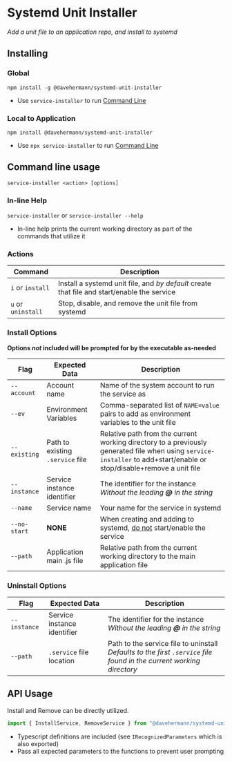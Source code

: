 # Systemd Unit Installer

*Add a unit file to an application repo, and install to systemd*

## Installing

### Global

`npm install -g @davehermann/systemd-unit-installer`

+ Use `service-installer` to run [Command Line](#command-line-usage)

### Local to Application

`npm install @davehermann/systemd-unit-installer`

+ Use `npx service-installer` to run [Command Line](#command-line-usage)

## Command line usage

`service-installer <action> [options]`

### In-line Help

`service-installer` or `service-installer --help`

+ In-line help prints the current working directory as part of the commands that utilize it

### Actions

| Command | Description |
| ------- | ----------- |
| `i` or `install` | Install a systemd unit file, and *by default* create that file and start/enable the service |
| `u` or `uninstall` | Stop, disable, and remove the unit file from systemd |

### Install Options

**Options *not* included will be prompted for by the executable as-needed**

| Flag | Expected Data | Description |
| ---- | ------------- | ----------- |
| <nobr>`--account`</nobr> | Account name | Name of the system account to run the service as |
| <nobr>`--ev`</nobr> | Environment Variables | Comma-separated list of `NAME=value` pairs to add as environment variables to the unit file |
| <nobr>`--existing`</nobr> | Path to existing `.service` file | Relative path from the current working directory to a previously generated file when using `service-installer` to add+start/enable or stop/disable+remove a unit file |
| <nobr>`--instance`</nobr> | Service instance identifier | The identifier for the instance<br />*Without the leading **@** in the string* |
| <nobr>`--name`</nobr> | Service name | Your name for the service in systemd |
| <nobr>`--no-start`</nobr> | **NONE** | When creating and adding to systemd, <u>do not</u> start/enable the service |
| <nobr>`--path`</nobr> | Application main .js file | Relative path from the current working directory to the main application file |

### Uninstall Options

| Flag | Expected Data | Description |
| ---- | ------------- | ----------- |
| <nobr>`--instance`</nobr> | Service instance identifier | The identifier for the instance<br />*Without the leading **@** in the string* |
| <nobr>`--path`</nobr> | `.service` file location | Path to the service file to uninstall<br />*Defaults to the first `.service` file found in the current working directory* |

## API Usage

Install and Remove can be directly utilized.

```javascript
import { InstallService, RemoveService } from "@davehermann/systemd-unit-installer";
```

+ Typescript definitions are included (see `IRecognizedParameters` which is also exported)
+ Pass all expected parameters to the functions to prevent user prompting

